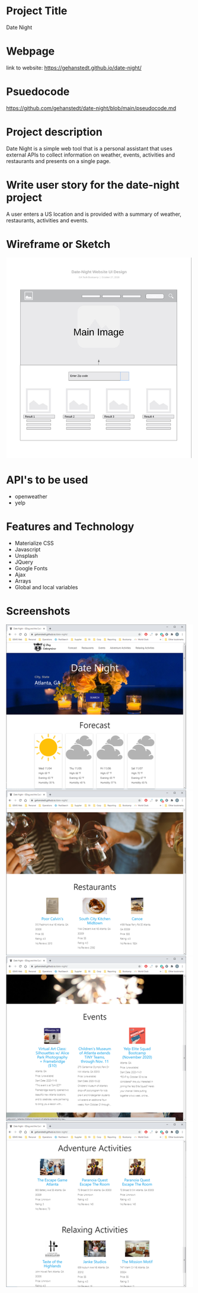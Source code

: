 
# Project Title 
Date Night

# Webpage
link to website: https://gehanstedt.github.io/date-night/

# Psuedocode
https://github.com/gehanstedt/date-night/blob/main/pseudocode.md

# Project description
Date Night is a simple web tool that is a personal assistant that uses external APIs to collect information on weather, events, activities and restaurants and presents on a single page.

# Write user story for the date-night project
A user enters a US location and is provided with a summary of weather, restaurants, activities and events.  

# Wireframe or Sketch
<img src="https://github.com/gehanstedt/date-night/blob/main/datenight-wireframe.jpg" width="500" title="Project">

# API's to be used
* openweather
* yelp

# Features and Technology
* Materialize CSS
* Javascript
* Unsplash
* JQuery
* Google Fonts
* Ajax
* Arrays
* Global and local variables

# Screenshots
![mainscreen](https://github.com/gehanstedt/date-night/blob/main/img/main-screenshot.png)
![restaurants](https://github.com/gehanstedt/date-night/blob/main/img/restaurants-screenshot.png)
![events](https://github.com/gehanstedt/date-night/blob/main/img/events-screenshot.png)
![activities](https://github.com/gehanstedt/date-night/blob/main/img/activities-screenshot.png)

